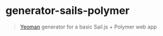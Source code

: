 # generator-sails-polymer

> [Yeoman](http://yeoman.io) generator for a basic Sail.js + Polymer web app
